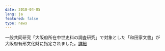```yaml
---
date: 2018-04-05
lang: ja
featured: false
type: news
---
```

一般共同研究「大阪府所在中世史料の調査研究」で対象とした「和田家文書」が大阪府有形文化財に指定されました。<a href="https://www.u-tokyo.ac.jp/ja/news/notices/notices_z0206_00008.html" target="_blank">詳細</a>
